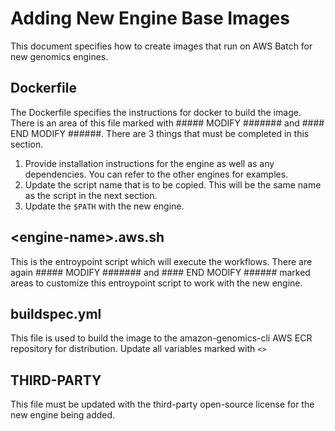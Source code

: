 # Adding New Engine Base Images
This document specifies how to create images that run on AWS Batch for new genomics engines.

## Dockerfile
The Dockerfile specifies the instructions for docker to build the image. There is an area of this file marked with ##### MODIFY ####### and #### END MODIFY ######. 
There are 3 things that must be completed in this section. 
1. Provide installation instructions for the engine as well as any dependencies. You can refer to the other engines for examples. 
1. Update the script name that is to be copied. This will be the same name as the script in the next section. 
1. Update the `$PATH` with the new engine.

## \<engine-name\>.aws.sh
This is the entroypoint script which will execute the workflows. There are again ##### MODIFY ####### and #### END MODIFY ###### marked areas to customize this entroypoint script 
to work with the new engine.

## buildspec.yml
This file is used to build the image to the amazon-genomics-cli AWS ECR repository for distribution. Update all variables marked with `<>`

## THIRD-PARTY
This file must be updated with the third-party open-source license for the new engine being added. 